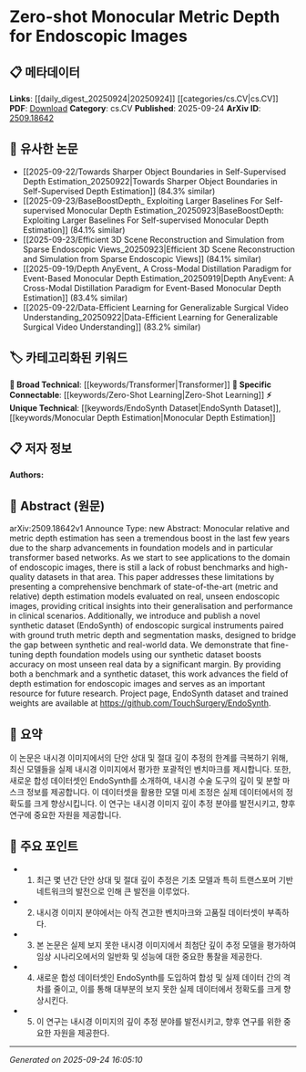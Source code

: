 <!-- KEYWORD_LINKING_METADATA:
{
  "processed_timestamp": "2025-09-24T16:05:10.543473",
  "vocabulary_version": "1.0",
  "selected_keywords": [
    "Zero-Shot Learning",
    "Transformer",
    "EndoSynth Dataset",
    "Monocular Depth Estimation"
  ],
  "rejected_keywords": [],
  "similarity_scores": {
    "Zero-Shot Learning": 0.78,
    "Transformer": 0.82,
    "EndoSynth Dataset": 0.8,
    "Monocular Depth Estimation": 0.77
  },
  "extraction_method": "AI_prompt_based",
  "budget_applied": true,
  "candidates_json": {
    "candidates": [
      {
        "surface": "Zero-shot",
        "canonical": "Zero-Shot Learning",
        "aliases": [
          "Zero-shot"
        ],
        "category": "specific_connectable",
        "rationale": "Zero-Shot Learning is crucial for understanding the model's ability to generalize to unseen data, which is a key aspect of the study.",
        "novelty_score": 0.7,
        "connectivity_score": 0.85,
        "specificity_score": 0.8,
        "link_intent_score": 0.78
      },
      {
        "surface": "Transformer based networks",
        "canonical": "Transformer",
        "aliases": [
          "Transformer networks"
        ],
        "category": "broad_technical",
        "rationale": "Transformers are foundational to the depth estimation models discussed, linking to broader advancements in machine learning.",
        "novelty_score": 0.5,
        "connectivity_score": 0.9,
        "specificity_score": 0.65,
        "link_intent_score": 0.82
      },
      {
        "surface": "EndoSynth dataset",
        "canonical": "EndoSynth Dataset",
        "aliases": [
          "EndoSynth"
        ],
        "category": "unique_technical",
        "rationale": "The EndoSynth dataset is a novel contribution of the paper, providing a unique resource for future research in endoscopic image analysis.",
        "novelty_score": 0.85,
        "connectivity_score": 0.7,
        "specificity_score": 0.9,
        "link_intent_score": 0.8
      },
      {
        "surface": "Monocular metric depth estimation",
        "canonical": "Monocular Depth Estimation",
        "aliases": [
          "Monocular metric depth"
        ],
        "category": "unique_technical",
        "rationale": "This is a specific focus of the paper, addressing a niche area within computer vision that is essential for the study's context.",
        "novelty_score": 0.65,
        "connectivity_score": 0.75,
        "specificity_score": 0.85,
        "link_intent_score": 0.77
      }
    ],
    "ban_list_suggestions": [
      "depth estimation models",
      "synthetic dataset",
      "real data"
    ]
  },
  "decisions": [
    {
      "candidate_surface": "Zero-shot",
      "resolved_canonical": "Zero-Shot Learning",
      "decision": "linked",
      "scores": {
        "novelty": 0.7,
        "connectivity": 0.85,
        "specificity": 0.8,
        "link_intent": 0.78
      }
    },
    {
      "candidate_surface": "Transformer based networks",
      "resolved_canonical": "Transformer",
      "decision": "linked",
      "scores": {
        "novelty": 0.5,
        "connectivity": 0.9,
        "specificity": 0.65,
        "link_intent": 0.82
      }
    },
    {
      "candidate_surface": "EndoSynth dataset",
      "resolved_canonical": "EndoSynth Dataset",
      "decision": "linked",
      "scores": {
        "novelty": 0.85,
        "connectivity": 0.7,
        "specificity": 0.9,
        "link_intent": 0.8
      }
    },
    {
      "candidate_surface": "Monocular metric depth estimation",
      "resolved_canonical": "Monocular Depth Estimation",
      "decision": "linked",
      "scores": {
        "novelty": 0.65,
        "connectivity": 0.75,
        "specificity": 0.85,
        "link_intent": 0.77
      }
    }
  ]
}
-->

# Zero-shot Monocular Metric Depth for Endoscopic Images

## 📋 메타데이터

**Links**: [[daily_digest_20250924|20250924]] [[categories/cs.CV|cs.CV]]
**PDF**: [Download](https://arxiv.org/pdf/2509.18642.pdf)
**Category**: cs.CV
**Published**: 2025-09-24
**ArXiv ID**: [2509.18642](https://arxiv.org/abs/2509.18642)

## 🔗 유사한 논문
- [[2025-09-22/Towards Sharper Object Boundaries in Self-Supervised Depth Estimation_20250922|Towards Sharper Object Boundaries in Self-Supervised Depth Estimation]] (84.3% similar)
- [[2025-09-23/BaseBoostDepth_ Exploiting Larger Baselines For Self-supervised Monocular Depth Estimation_20250923|BaseBoostDepth: Exploiting Larger Baselines For Self-supervised Monocular Depth Estimation]] (84.1% similar)
- [[2025-09-23/Efficient 3D Scene Reconstruction and Simulation from Sparse Endoscopic Views_20250923|Efficient 3D Scene Reconstruction and Simulation from Sparse Endoscopic Views]] (84.1% similar)
- [[2025-09-19/Depth AnyEvent_ A Cross-Modal Distillation Paradigm for Event-Based Monocular Depth Estimation_20250919|Depth AnyEvent: A Cross-Modal Distillation Paradigm for Event-Based Monocular Depth Estimation]] (83.4% similar)
- [[2025-09-22/Data-Efficient Learning for Generalizable Surgical Video Understanding_20250922|Data-Efficient Learning for Generalizable Surgical Video Understanding]] (83.2% similar)

## 🏷️ 카테고리화된 키워드
**🧠 Broad Technical**: [[keywords/Transformer|Transformer]]
**🔗 Specific Connectable**: [[keywords/Zero-Shot Learning|Zero-Shot Learning]]
**⚡ Unique Technical**: [[keywords/EndoSynth Dataset|EndoSynth Dataset]], [[keywords/Monocular Depth Estimation|Monocular Depth Estimation]]

## 📋 저자 정보

**Authors:** 

## 📄 Abstract (원문)

arXiv:2509.18642v1 Announce Type: new 
Abstract: Monocular relative and metric depth estimation has seen a tremendous boost in the last few years due to the sharp advancements in foundation models and in particular transformer based networks. As we start to see applications to the domain of endoscopic images, there is still a lack of robust benchmarks and high-quality datasets in that area. This paper addresses these limitations by presenting a comprehensive benchmark of state-of-the-art (metric and relative) depth estimation models evaluated on real, unseen endoscopic images, providing critical insights into their generalisation and performance in clinical scenarios. Additionally, we introduce and publish a novel synthetic dataset (EndoSynth) of endoscopic surgical instruments paired with ground truth metric depth and segmentation masks, designed to bridge the gap between synthetic and real-world data. We demonstrate that fine-tuning depth foundation models using our synthetic dataset boosts accuracy on most unseen real data by a significant margin. By providing both a benchmark and a synthetic dataset, this work advances the field of depth estimation for endoscopic images and serves as an important resource for future research. Project page, EndoSynth dataset and trained weights are available at https://github.com/TouchSurgery/EndoSynth.

## 📝 요약

이 논문은 내시경 이미지에서의 단안 상대 및 절대 깊이 추정의 한계를 극복하기 위해, 최신 모델들을 실제 내시경 이미지에서 평가한 포괄적인 벤치마크를 제시합니다. 또한, 새로운 합성 데이터셋인 EndoSynth를 소개하여, 내시경 수술 도구의 깊이 및 분할 마스크 정보를 제공합니다. 이 데이터셋을 활용한 모델 미세 조정은 실제 데이터에서의 정확도를 크게 향상시킵니다. 이 연구는 내시경 이미지 깊이 추정 분야를 발전시키고, 향후 연구에 중요한 자원을 제공합니다.

## 🎯 주요 포인트

- 1. 최근 몇 년간 단안 상대 및 절대 깊이 추정은 기초 모델과 특히 트랜스포머 기반 네트워크의 발전으로 인해 큰 발전을 이루었다.
- 2. 내시경 이미지 분야에서는 아직 견고한 벤치마크와 고품질 데이터셋이 부족하다.
- 3. 본 논문은 실제 보지 못한 내시경 이미지에서 최첨단 깊이 추정 모델을 평가하여 임상 시나리오에서의 일반화 및 성능에 대한 중요한 통찰을 제공한다.
- 4. 새로운 합성 데이터셋인 EndoSynth를 도입하여 합성 및 실제 데이터 간의 격차를 줄이고, 이를 통해 대부분의 보지 못한 실제 데이터에서 정확도를 크게 향상시킨다.
- 5. 이 연구는 내시경 이미지의 깊이 추정 분야를 발전시키고, 향후 연구를 위한 중요한 자원을 제공한다.


---

*Generated on 2025-09-24 16:05:10*
